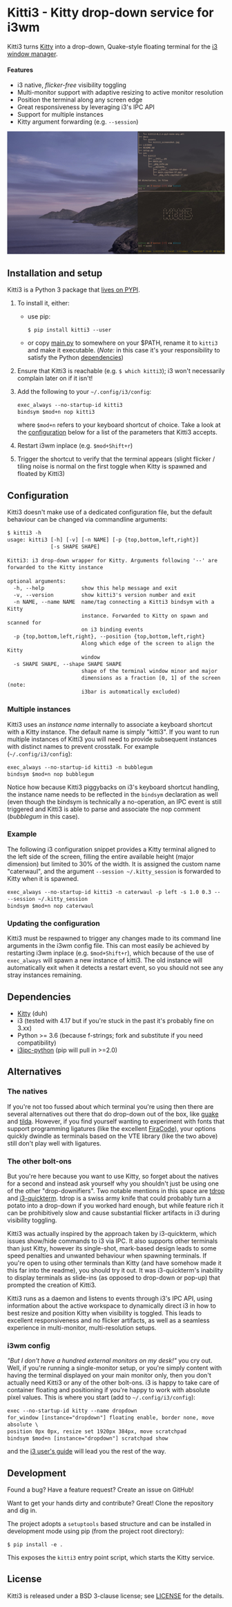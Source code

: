 # Kitti3 - Kitty drop-down service for i3wm
Kitti3 turns [Kitty](https://sw.kovidgoyal.net/kitty/) into a drop-down, Quake-style 
floating terminal for the [i3 window manager](https://i3wm.org/).

#### Features
- i3 native, *flicker-free* visibility toggling 
- Multi-monitor support with adaptive resizing to active monitor resolution
- Position the terminal along any screen edge
- Great responsiveness by leveraging i3's IPC API
- Support for multiple instances
- Kitty argument forwarding (e.g. `--session`)

![Image of Kitti3](docs/assets/kitti3_screenshot.jpg)


## Installation and setup
Kitti3 is a Python 3 package that [lives on PYPI](https://pypi.org/project/kitti3/). 
1. To install it, either:
    - use pip:
        ```commandline
        $ pip install kitti3 --user
        ```
    - or copy [main.py](https://github.com/LandingEllipse/Kitti3/blob/master/src/kitti3/main.py)
    to somewhere on your $PATH, rename it to `kitti3` and make it executable. (*Note:*
    in this case it's your responsibility to satisfy the Python [dependencies](#dependencies)) 

2. Ensure that Kitti3 is reachable (e.g. `$ which kitti3`); i3 won't necessarily complain later 
on if it isn't!

3. Add the following to your `~/.config/i3/config`:
    ```commandline
    exec_always --no-startup-id kitti3
    bindsym $mod+n nop kitti3
    ```
    where `$mod+n` refers to your keyboard shortcut of choice. Take a look at the 
    [configuration](#configuration) below for a list of the parameters that Kitti3 accepts.
    
4. Restart i3wm inplace (e.g. `$mod+Shift+r`)

5. Trigger the shortcut to verify that the terminal appears (slight flicker / tiling 
noise is normal on the first toggle when Kitty is spawned and floated by Kitti3)


## Configuration
Kitti3 doesn't make use of a dedicated configuration file, but the default behaviour can 
be changed via commandline arguments:
```commanline
$ kitti3 -h
usage: kitti3 [-h] [-v] [-n NAME] [-p {top,bottom,left,right}]
              [-s SHAPE SHAPE]

Kitti3: i3 drop-down wrapper for Kitty. Arguments following '--' are
forwarded to the Kitty instance

optional arguments:
  -h, --help            show this help message and exit
  -v, --version         show kitti3's version number and exit
  -n NAME, --name NAME  name/tag connecting a Kitti3 bindsym with a Kitty
                        instance. Forwarded to Kitty on spawn and scanned for
                        on i3 binding events
  -p {top,bottom,left,right}, --position {top,bottom,left,right}
                        Along which edge of the screen to align the Kitty
                        window
  -s SHAPE SHAPE, --shape SHAPE SHAPE
                        shape of the terminal window minor and major
                        dimensions as a fraction [0, 1] of the screen (note:
                        i3bar is automatically excluded)
```

### Multiple instances
Kitti3 uses an *instance name* internally to associate a keyboard shortcut with a Kitty
instance. The default name is simply "kitti3". If you want to run multiple instances of 
Kitti3 you will need to provide subsequent instances with distinct names to prevent 
crosstalk. For example (`~/.config/i3/config`):
```commandline
exec_always --no-startup-id kitti3 -n bubblegum
bindsym $mod+n nop bubblegum
```
Notice how because Kitti3 piggybacks on i3's keyboard shortcut handling, the instance 
name needs to be reflected in the `bindsym` declaration as well (even though the bindsym
is technically a no-operation, an IPC event is still triggered and Kitti3 is able to
parse and associate the nop comment (*bubblegum* in this case). 

### Example
The following i3 configuration snippet provides a Kitty terminal aligned to the left 
side of the screen, filling the entire available height (major dimension) but limited to
30% of the width. It is assigned the custom name "caterwaul", and the argument 
`--session ~/.kitty_session` is forwarded to Kitty when it is spawned.
```commandline
exec_always --no-startup-id kitti3 -n caterwaul -p left -s 1.0 0.3 -- --session ~/.kitty_session
bindsym $mod+n nop caterwaul
```

### Updating the configuration
Kitti3 must be respawned to trigger any changes made to its command line arguments in the
i3wm config file. This can most easily be achieved by restarting i3wm inplace (e.g. 
`$mod+Shift+r`), which because of the use of `exec_always` will spawn a new instance
of kitti3. The old instance will automatically exit when it detects a restart event, so
you should not see any stray instances remaining.

## Dependencies
- [Kitty](https://sw.kovidgoyal.net/kitty/) (duh)
- i3 (tested with 4.17 but if you're stuck in the past it's probably fine on 3.xx)
- Python >= 3.6 (because f-strings; fork and substitute if you need compatibility)
- [i3ipc-python](https://github.com/altdesktop/i3ipc-python) (pip will pull in >=2.0)

## Alternatives
### The natives
If you're not too fussed about which terminal you're using then there are several 
alternatives out there that do drop-down out of the box, like 
[guake](http://guake-project.org/) and [tilda](https://github.com/lanoxx/tilda). However, 
if you find yourself wanting to experiment with fonts that support programming ligatures 
(like the excellent [FiraCode](https://github.com/tonsky/FiraCode)), your options 
quickly dwindle as terminals based on the VTE library (like the two above) still don't 
play well with ligatures.

### The other bolt-ons
But you're here because you want to use Kitty, so forget about the natives for a second
and instead ask yourself why you shouldn't just be using one of the other "drop-downifiers".
Two notable mentions in this space are [tdrop](https://github.com/noctuid/tdrop) and 
[i3-quickterm](https://github.com/lbonn/i3-quickterm). tdrop is a swiss army knife
that could probably turn a potato into a drop-down if you worked hard enough, but while
feature rich it can be prohibitively slow and cause substantial flicker artifacts in i3
during visibility toggling. 

Kitti3 was actually inspired by the approach taken by i3-quickterm, which issues 
show/hide commands to i3 via IPC. It also supports other terminals than just Kitty, 
however its single-shot, mark-based design leads to some speed penalties and unwanted 
behaviour when spawning terminals. If you're open to using other terminals than Kitty 
(and have somehow made it this far into the readme), you should try it out. It was 
i3-quickterm's inability to display terminals as slide-ins (as opposed to drop-down or 
pop-up) that prompted the creation of Kitti3.
 
Kitti3 runs as a daemon and listens to events through i3's IPC API, using information
about the active workspace to dynamically direct i3 in how to best resize and position 
Kitty when visibility is toggled. This leads to excellent responsiveness and no flicker 
artifacts, as well as a seamless experience in multi-monitor, multi-resolution setups.

### i3wm config
*"But I don't have a hundred external monitors on my desk!"* you cry out. Well, if you're
running a single-monitor setup, or you're simply content with having the terminal 
displayed on your main monitor only, then you don't actually need Kitti3 or any of the 
other bolt-ons. i3 is happy to take care of container floating and positioning if you're 
happy to work with absolute pixel values. This is where you start (add to 
`~/.config/i3/config`):
```commandline
exec --no-startup-id kitty --name dropdown 
for_window [instance="dropdown"] floating enable, border none, move absolute \
position 0px 0px, resize set 1920px 384px, move scratchpad
bindsym $mod+n [instance="dropdown"] scratchpad show
```
and the [i3 user's guide](https://i3wm.org/docs/userguide.html) will lead you the rest 
of the way.

## Development
Found a bug? Have a feature request? Create an issue on GitHub!

Want to get your hands dirty and contribute? Great! Clone the repository and dig in.

The project adopts a `setuptools` based structure and can be installed in 
development mode using pip (from the project root directory):
    
    $ pip install -e .

This exposes the `kitti3` entry point script, which starts the Kitty service.

## License
Kitti3 is released under a BSD 3-clause license; see [LICENSE](https://github.com/LandingEllipse/Kitti3/blob/master/LICENSE) for the details.
